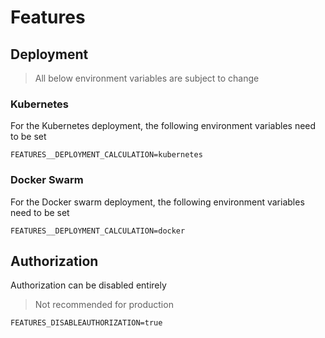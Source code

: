 ﻿# Features

## Deployment

> All below environment variables are subject to change

### Kubernetes

For the Kubernetes deployment, the following environment variables need to be set

```dotenv
FEATURES__DEPLOYMENT_CALCULATION=kubernetes
```

### Docker Swarm

For the Docker swarm deployment, the following environment variables need to be set

```dotenv
FEATURES__DEPLOYMENT_CALCULATION=docker
```

## Authorization

Authorization can be disabled entirely

> Not recommended for production

```dotenv
FEATURES_DISABLEAUTHORIZATION=true
```
